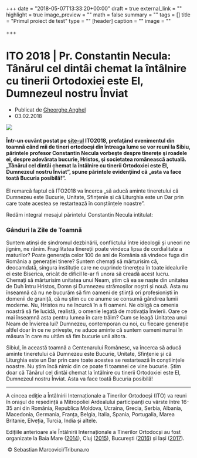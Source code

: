 +++
date = "2018-05-07T13:33:20+00:00"
draft = true
external_link = ""
highlight = true
image_preview = ""
math = false
summary = ""
tags = []
title = "Primul proiect de test"
type = ""
[header]
caption = ""
image = ""

+++
# **ITO 2018 | Pr. Constantin Necula: Tânărul cel dintâi chemat la întâlnire cu tinerii Ortodoxiei este El, Dumnezeul nostru Înviat**

* Publicat de [Gheorghe Anghel](http://basilica.ro/author/gheorghe/)
* 03.02.2018

![](http://basilica.ro/wp-content/uploads/2018/02/2017_04_12_1_interviu-pr-constantin-necula-la-spovedanie-oamenii-vin-intr-un-loc-in-care-sa-si-atarne-mastile-de-un-cui-care-nu-tradeaza_19830.x71918.jpg)

#### Într-un cuvânt postat pe [site-ul](http://www.ito2018.ro/ganduri-la-zile-de-toamna/) ITO2018, prefaţând evenimentul din toamnă când mii de tineri ortodocşi din întreaga lume se vor reuni la Sibiu, părintele profesor Constantin Necula vorbeşte despre tinereţe şi roadele ei, despre adevărata bucurie, Hristos, şi societatea românească actuală. „Tânărul cel dintâi chemat la întâlnire cu tinerii Ortodoxiei este El, Dumnezeul nostru Înviat”, spune părintele evidenţiind că „asta va face toată Bucuria posibilă!”.

El remarcă faptul că ITO2018 va încerca „să aducă aminte tineretului că Dumnezeu este Bucurie, Unitate, Sfințenie și că Liturghia este un Dar prin care toate acestea se restartează în conștiințele noastre”.

Redăm integral mesajul părintelui Constantin Necula intitulat:

### **Gânduri la Zile de Toamnă**

Suntem atinși de sindromul dezbinării, conflictului între ideologii și uneori ne jignim, ne rănim. Fragilitatea tinereții poate vindeca lipsa de cordialitate a maturilor? Poate generația celor 100 de ani de România să vindece fuga din România a generației tinere? Suntem chemați să mărturisim că, deocamdată, singura instituție care ne cuprinde tinerețea în toate idealurile ei este Biserica, oricât de dificil le-ar fi unora să creadă acest lucru. Chemați să mărturisim unitatea unui Neam, știm că ea se naște din unitatea de Duh întru Hristos, Domn și Dumnezeu strămoșilor noștri și nouă. Asta nu înseamnă că nu ne bucurăm să fim oameni de știință ori profesioniști în domenii de graniță, că nu știm cu ce anume se consumă gândirea lumii moderne. Nu, Hristos nu ne încurcă în a fi oameni. Ne obligă ca omenia noastră să fie lucidă, realistă, o omenie legată de motivația Învierii. Oare ce mai înseamnă asta pentru lumea în care trăim? Cum se leagă Unitatea unui Neam de Învierea lui? Dumnezeu, contemporan cu noi, cu fiecare generație altfel doar în ce ne privește, ne aduce aminte că suntem oameni numai în măsura în care nu uităm să fim bucurie unii altora.

Sibiul, în această toamnă a Centenarului Românesc, va încerca să aducă aminte tineretului că Dumnezeu este Bucurie, Unitate, Sfințenie și că Liturghia este un Dar prin care toate acestea se restartează în conștiințele noastre. Nu știm încă nimic din ce poate fi toamnei ce vine bucurie. Știm doar că Tânărul cel dintâi chemat la întâlnire cu tinerii Ortodoxiei este El, Dumnezeul nostru Înviat. Asta va face toată Bucuria posibilă!

---

A cincea ediție a Întâlnirii Internaționale a Tinerilor Ortodocși (ITO) va reuni în orașul de reședință a Mitropoliei Ardealului participanți cu vârste între 16-35 ani din România, Republica Moldova, Ucraina, Grecia, Serbia, Albania, Macedonia, Germania, Franța, Belgia, Italia, Spania, Portugalia, Marea Britanie, Elveția, Turcia, India și altele.

Edițiile anterioare ale Întâlnirii Internaționale a Tinerilor Ortodocși au fost organizate la Baia Mare ([2014](http://basilica.ro/reuniunea-nationala-a-tinerilor-ortodocsi-de-la-baia-mare-2/)), Cluj ([2015](http://basilica.ro/patriarhul-romaniei-a-oficiat-sfanta-liturghie-la-cluj-napoca/)), București ([2016](http://basilica.ro/ito-2016-evenimentul-care-a-adunat-tinerii-crestin-ortodocsi-din-toata-lumea/)) și Iași ([2017](http://basilica.ro/ito-2017-peste-6000-de-participanti-la-marsul-tineretii/)).

 © Sebastian Marcovici/Tribuna.ro
